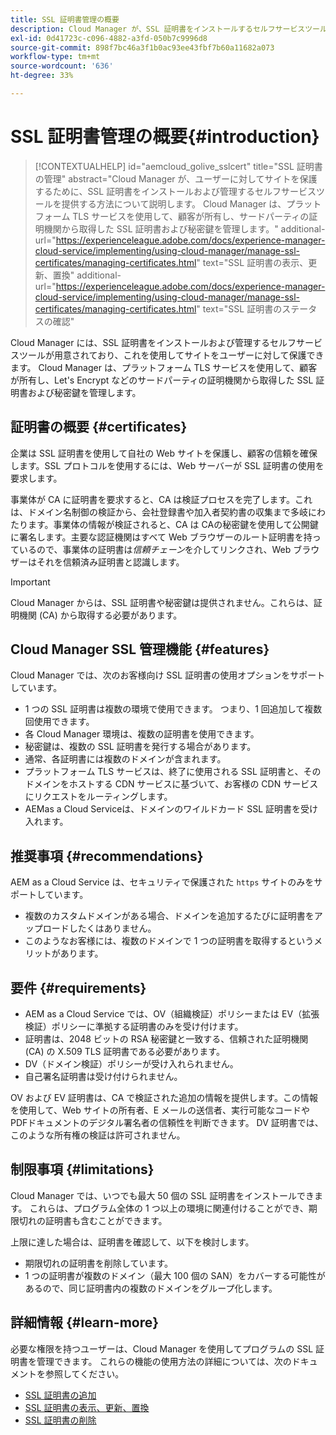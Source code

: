 ```yaml
---
title: SSL 証明書管理の概要
description: Cloud Manager が、SSL 証明書をインストールするセルフサービスツールを提供する方法について説明します。
exl-id: 0d41723c-c096-4882-a3fd-050b7c9996d8
source-git-commit: 898f7bc46a3f1b0ac93ee43fbf7b60a11682a073
workflow-type: tm+mt
source-wordcount: '636'
ht-degree: 33%

---
```



# SSL 証明書管理の概要{#introduction}

>[!CONTEXTUALHELP]
>id="aemcloud_golive_sslcert"
>title="SSL 証明書の管理"
>abstract="Cloud Manager が、ユーザーに対してサイトを保護するために、SSL 証明書をインストールおよび管理するセルフサービスツールを提供する方法について説明します。 Cloud Manager は、プラットフォーム TLS サービスを使用して、顧客が所有し、サードパーティの証明機関から取得した SSL 証明書および秘密鍵を管理します。"
>additional-url="https://experienceleague.adobe.com/docs/experience-manager-cloud-service/implementing/using-cloud-manager/manage-ssl-certificates/managing-certificates.html" text="SSL 証明書の表示、更新、置換"
>additional-url="https://experienceleague.adobe.com/docs/experience-manager-cloud-service/implementing/using-cloud-manager/manage-ssl-certificates/managing-certificates.html" text="SSL 証明書のステータスの確認"

Cloud Manager には、SSL 証明書をインストールおよび管理するセルフサービスツールが用意されており、これを使用してサイトをユーザーに対して保護できます。 Cloud Manager は、プラットフォーム TLS サービスを使用して、顧客が所有し、Let&#39;s Encrypt などのサードパーティの証明機関から取得した SSL 証明書および秘密鍵を管理します。

## 証明書の概要 {#certificates}

企業は SSL 証明書を使用して自社の Web サイトを保護し、顧客の信頼を確保します。SSL プロトコルを使用するには、Web サーバーが SSL 証明書の使用を要求します。

事業体が CA に証明書を要求すると、CA は検証プロセスを完了します。これは、ドメイン名制御の検証から、会社登録書や加入者契約書の収集まで多岐にわたります。事業体の情報が検証されると、CA は CAの秘密鍵を使用して公開鍵に署名します。主要な認証機関はすべて Web ブラウザーのルート証明書を持っているので、事業体の証明書は&#x200B;*信頼チェーン*&#x200B;を介してリンクされ、Web ブラウザーはそれを信頼済み証明書と認識します。

>[!IMPORTANT]
>
>Cloud Manager からは、SSL 証明書や秘密鍵は提供されません。これらは、証明機関 (CA) から取得する必要があります。

## Cloud Manager SSL 管理機能 {#features}

Cloud Manager では、次のお客様向け SSL 証明書の使用オプションをサポートしています。

* 1 つの SSL 証明書は複数の環境で使用できます。 つまり、1 回追加して複数回使用できます。
* 各 Cloud Manager 環境は、複数の証明書を使用できます。
* 秘密鍵は、複数の SSL 証明書を発行する場合があります。
* 通常、各証明書には複数のドメインが含まれます。
* プラットフォーム TLS サービスは、終了に使用される SSL 証明書と、そのドメインをホストする CDN サービスに基づいて、お客様の CDN サービスにリクエストをルーティングします。
* AEMas a Cloud Serviceは、ドメインのワイルドカード SSL 証明書を受け入れます。

## 推奨事項 {#recommendations}

AEM as a Cloud Service は、セキュリティで保護された `https` サイトのみをサポートしています。

* 複数のカスタムドメインがある場合、ドメインを追加するたびに証明書をアップロードしたくはありません。
* このようなお客様には、複数のドメインで 1 つの証明書を取得するというメリットがあります。

## 要件 {#requirements}

* AEM as a Cloud Service では、OV（組織検証）ポリシーまたは EV（拡張検証）ポリシーに準拠する証明書のみを受け付けます。
* 証明書は、2048 ビットの RSA 秘密鍵と一致する、信頼された証明機関 (CA) の X.509 TLS 証明書である必要があります。
* DV（ドメイン検証）ポリシーが受け入れられません。
* 自己署名証明書は受け付けられません。

OV および EV 証明書は、CA で検証された追加の情報を提供します。この情報を使用して、Web サイトの所有者、E メールの送信者、実行可能なコードやPDFドキュメントのデジタル署名者の信頼性を判断できます。 DV 証明書では、このような所有権の検証は許可されません。

## 制限事項 {#limitations}

Cloud Manager では、いつでも最大 50 個の SSL 証明書をインストールできます。 これらは、プログラム全体の 1 つ以上の環境に関連付けることができ、期限切れの証明書も含むことができます。

上限に達した場合は、証明書を確認して、以下を検討します。

* 期限切れの証明書を削除しています。
* 1 つの証明書が複数のドメイン（最大 100 個の SAN）をカバーする可能性があるので、同じ証明書内の複数のドメインをグループ化します。

## 詳細情報 {#learn-more}

必要な権限を持つユーザーは、Cloud Manager を使用してプログラムの SSL 証明書を管理できます。 これらの機能の使用方法の詳細については、次のドキュメントを参照してください。

* [SSL 証明書の追加](/help/implementing/cloud-manager/managing-ssl-certifications/add-ssl-certificate.md)
* [SSL 証明書の表示、更新、置換](/help/implementing/cloud-manager/managing-ssl-certifications/managing-certificates.md)
* [SSL 証明書の削除](/help/implementing/cloud-manager/managing-ssl-certifications/managing-certificates.md)
